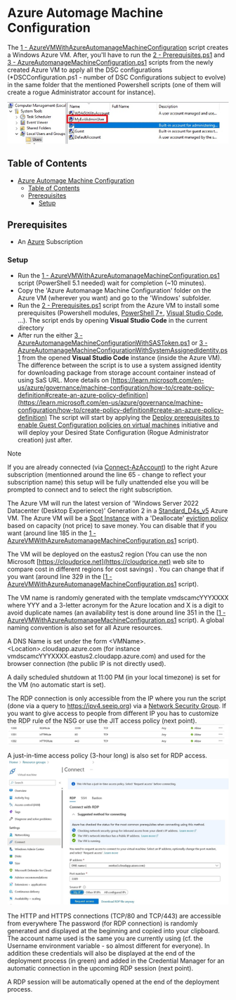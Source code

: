 # Azure Automage Machine Configuration

The [1 - AzureVMWithAzureAutomanageMachineConfiguration](1%20-%20AzureVMWithAzureAutomanageMachineConfiguration.ps1) script creates a Windows Azure VM. After, you'll have to run the [2 - Prerequisites.ps1](2%20-%20Prerequisites.ps1) and [3 - AzureAutomanageMachineConfiguration.ps1](3%20-%20AzureAutomanageMachineConfiguration.ps1) scripts from the newly created Azure VM to apply all the DSC configurations (*DSCConfiguration.ps1 - number of DSC Configurations subject to evolve) in the same folder that the mentioned Powershell scripts (one of them will create a rogue Administrator account for instance).

![Rogue Admin](docs/rogueadmin.jpg)

## Table of Contents

- [Azure Automage Machine Configuration](#azure-automage-machine-configuration)
  - [Table of Contents](#table-of-contents)
  - [Prerequisites](#prerequisites)
    - [Setup](#setup)

## Prerequisites

- An [Azure](https://portal.azure.com) Subscription

### Setup

- Run the [1 - AzureVMWithAzureAutomanageMachineConfiguration.ps1](1%20-%20AzureVMWithAzureAutomanageMachineConfiguration.ps1) script (PowerShell 5.1 needed) wait for completion (~10 minutes).
- Copy the 'Azure Automanage Machine Configuration' folder on the Azure VM (wherever you want) and go to the 'Windows' subfolder.
- Run the [2 - Prerequisites.ps1](2%20-%20Prerequisites.ps1) script from the Azure VM to install some prerequisites (Powershell modules, [PowerShell 7+](https://github.com/PowerShell/powershell/releases), [Visual Studio Code](https://code.visualstudio.com/), ...).  The script ends by opening **Visual Studio Code** in the current directory
- After run the either [3 - AzureAutomanageMachineConfigurationWithSASToken.ps1](3%20-%AzureAutomanageMachineConfigurationWithSASToken.ps1) or [3 - AzureAutomanageMachineConfigurationWithSystemAssignedIdentity.ps1](3%20-%AzureAutomanageMachineConfigurationWithSystemAssignedIdentity.ps1) from the opened **Visual Studio Code** instance (inside the Azure VM). The difference between the script is to use a system assigned identity for downloading package from storage account container instead of using SaS URL. More details on [https://learn.microsoft.com/en-us/azure/governance/machine-configuration/how-to/create-policy-definition#create-an-azure-policy-definition](https://learn.microsoft.com/en-us/azure/governance/machine-configuration/how-to/create-policy-definition#create-an-azure-policy-definition) The script will start by applying the [Deploy prerequisites to enable Guest Configuration policies on virtual machines](https://github.com/Azure/azure-policy/blob/master/built-in-policies/policySetDefinitions/Guest%20Configuration/GuestConfiguration_Prerequisites.json) initiative and will deploy your Desired State Configuration (Rogue Administrator creation) just after.

> [!NOTE]
> If you are already connected (via [Connect-AzAccount](https://learn.microsoft.com/en-us/powershell/module/az.accounts/connect-azaccount)) to the right Azure subscription (mentionned around the line 65 - change to reflect your subscription name) this setup will be fully unattended else you will be prompted to connect and to select the right subscription.
>
> The Azure VM will run the latest version of 'Windows Server 2022 Datacenter (Desktop Experience)' Generation 2 in a [Standard_D4s_v5](https://learn.microsoft.com/en-us/azure/virtual-machines/dv5-dsv5-series) Azure VM.
> The Azure VM will be a [Spot Instance](https://learn.microsoft.com/en-us/azure/virtual-machines/spot-vms) with a 'Deallocate' [eviction policy](https://learn.microsoft.com/en-us/azure/architecture/guide/spot/spot-eviction#eviction-policy) based on capacity (not price) to save money. You can disable that if you want (around line 185 in the [1 - AzureVMWithAzureAutomanageMachineConfiguration.ps1](1%20-%20AzureVMWithAzureAutomanageMachineConfiguration.ps1) script).
>
> The VM will be deployed on the eastus2 region (You can use the non Microsoft [https://cloudprice.net](https://cloudprice.net) web site to compare cost in different regions for cost savings) . You can change  that if you want (around line 329 in the [[1 - AzureVMWithAzureAutomanageMachineConfiguration.ps1](1%20-%20AzureVMWithAzureAutomanageMachineConfiguration.ps1) script).
>
> The VM name is randomly generated with the template vmdscamcYYYXXXX where YYY and a 3-letter acronym for the Azure location and X is a digit to avoid duplicate names (an availability test is done around line 351 in the [[1 - AzureVMWithAzureAutomanageMachineConfiguration.ps1](1%20-%20AzureVMWithAzureAutomanageMachineConfiguration.ps1) script). A global naming convention is also set for all Azure resources.
>
> A DNS Name is set under the form \<VMName\>.\<Location\>.cloudapp.azure.com (for instance vmdscamcYYYXXXX.eastus2.cloudapp.azure.com) and used for the browser connection (the public IP is not directly used).
>
> A daily scheduled shutdown at 11:00 PM (in your local timezone) is set for the VM (no automatic start is set).
>
> The RDP connection is only accessible from the IP where you run the script (done via a query to <https://ipv4.seeip.org>) via a [Network Security Group](https://learn.microsoft.com/en-us/azure/virtual-network/network-security-group-how-it-works). If you want to give access to people from different IP you has to customize the RDP rule of the NSG or use the JIT access policy (next point).
![NSG](docs/nsg.jpg)
>
> A just-in-time access policy (3-hour long) is also set for RDP access.
![JIT](docs/jit.jpg)
>
> The HTTP and HTTPS connections (TCP/80 and TCP/443) are accessible from everywhere
> The password (for RDP connection) is randomly generated and displayed at the beginning and copied into your clipboard. The account name used is the same you are currently using (cf. the Username environment variable - so almost different for everyone). In addition these credentials will also be displayed at the end of the deployment process (in green) and added in the Credential Manager for an automatic connection in the upcoming RDP session (next point).
>
> A RDP session will be automatically opened at the end of the deployment process.
